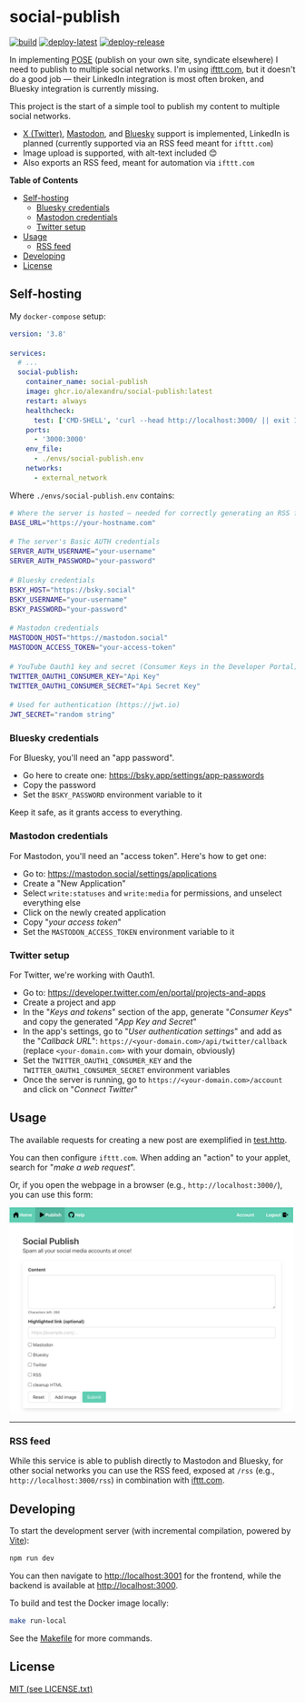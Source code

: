# social-publish

[![build](https://github.com/alexandru/social-publish/actions/workflows/build.yaml/badge.svg)](https://github.com/alexandru/social-publish/actions/workflows/build.yaml) [![deploy-latest](https://github.com/alexandru/social-publish/actions/workflows/deploy-latest.yaml/badge.svg)](https://github.com/alexandru/social-publish/actions/workflows/deploy-latest.yaml) [![deploy-release](https://github.com/alexandru/social-publish/actions/workflows/deploy-release.yaml/badge.svg)](https://github.com/alexandru/social-publish/actions/workflows/deploy-release.yaml)

In implementing [POSE](https://indieweb.org/POSSE) (publish on your own site, syndicate elsewhere) I need to publish to multiple social networks. I'm using [ifttt.com](https://ifttt.com/), but it doesn't do a good job — their LinkedIn integration is most often broken, and Bluesky integration is currently missing.

This project is the start of a simple tool to publish my content to multiple social networks.

- [X (Twitter)](https://twitter.com), [Mastodon](https://joinmastodon.org/), and [Bluesky](https://bsky.app/) support is implemented, LinkedIn is planned (currently supported via an RSS feed meant for `ifttt.com`)
- Image upload is supported, with alt-text included 😊
- Also exports an RSS feed, meant for automation via `ifttt.com`

**Table of Contents**

- [Self-hosting](#self-hosting)
  - [Bluesky credentials](#bluesky-credentials)
  - [Mastodon credentials](#mastodon-credentials)
  - [Twitter setup](#twitter-setup)
- [Usage](#usage)
  - [RSS feed](#rss-feed)
- [Developing](#developing)
- [License](#license)

## Self-hosting

My `docker-compose` setup:

```yaml
version: '3.8'

services:
  # ...
  social-publish:
    container_name: social-publish
    image: ghcr.io/alexandru/social-publish:latest
    restart: always
    healthcheck:
      test: ['CMD-SHELL', 'curl --head http://localhost:3000/ || exit 1']
    ports:
      - '3000:3000'
    env_file:
      - ./envs/social-publish.env
    networks:
      - external_network
```

Where `./envs/social-publish.env` contains:

```sh
# Where the server is hosted — needed for correctly generating an RSS feed
BASE_URL="https://your-hostname.com"

# The server's Basic AUTH credentials
SERVER_AUTH_USERNAME="your-username"
SERVER_AUTH_PASSWORD="your-password"

# Bluesky credentials
BSKY_HOST="https://bsky.social"
BSKY_USERNAME="your-username"
BSKY_PASSWORD="your-password"

# Mastodon credentials
MASTODON_HOST="https://mastodon.social"
MASTODON_ACCESS_TOKEN="your-access-token"

# YouTube Oauth1 key and secret (Consumer Keys in the Developer Portal)
TWITTER_OAUTH1_CONSUMER_KEY="Api Key"
TWITTER_OAUTH1_CONSUMER_SECRET="Api Secret Key"

# Used for authentication (https://jwt.io)
JWT_SECRET="random string"
```

### Bluesky credentials

For Bluesky, you'll need an "app password".

- Go here to create one: <https://bsky.app/settings/app-passwords>
- Copy the password
- Set the `BSKY_PASSWORD` environment variable to it

Keep it safe, as it grants access to everything.

### Mastodon credentials

For Mastodon, you'll need an "access token". Here's how to get one:

- Go to: <https://mastodon.social/settings/applications>
- Create a "New Application"
- Select `write:statuses` and `write:media` for permissions, and unselect everything else
- Click on the newly created application
- Copy "_your access token_"
- Set the `MASTODON_ACCESS_TOKEN` environment variable to it

### Twitter setup

For Twitter, we're working with Oauth1.

- Go to: <https://developer.twitter.com/en/portal/projects-and-apps>
- Create a project and app
- In the "_Keys and tokens_" section of the app, generate "_Consumer Keys_" and copy the generated "_App Key and Secret_"
- In the app's settings, go to "_User authentication settings_" and add as the "_Callback URL_": `https://<your-domain.com>/api/twitter/callback` (replace `<your-domain.com>` with your domain, obviously)
- Set the `TWITTER_OAUTH1_CONSUMER_KEY` and the `TWITTER_OAUTH1_CONSUMER_SECRET` environment variables
- Once the server is running, go to `https://<your-domain.com>/account` and click on "_Connect Twitter_"

## Usage

The available requests for creating a new post are exemplified in [test.http](./test.http).

You can then configure `ifttt.com`. When adding an "action" to your applet, search for "_make a web request_".

Or, if you open the webpage in a browser (e.g., `http://localhost:3000/`), you can use this form:

<img src="./docs/form-20240310.png" width="500" alt='Screenshot of "Post a New Social Message" form' />
<hr/>

### RSS feed

While this service is able to publish directly to Mastodon and Bluesky, for other social networks you can use the RSS feed, exposed at `/rss` (e.g., `http://localhost:3000/rss`) in combination with [ifttt.com](https://ifttt.com).

## Developing

To start the development server (with incremental compilation, powered by [Vite](https://vitejs.dev/)):

```sh
npm run dev
```

You can then navigate to <http://localhost:3001> for the frontend, while the backend is available at <http://localhost:3000>.

To build and test the Docker image locally:

```sh
make run-local
```

See the [Makefile](./Makefile) for more commands.

## License

[MIT (see LICENSE.txt)](./LICENSE.txt)
